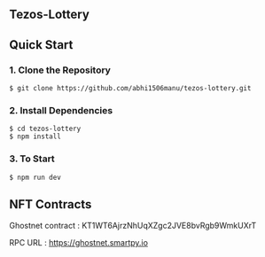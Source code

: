 ## Tezos-Lottery

## Quick Start

### 1. Clone the Repository

```
$ git clone https://github.com/abhi1506manu/tezos-lottery.git
```

### 2. Install Dependencies
```
$ cd tezos-lottery
$ npm install
```

### 3. To Start 

```
$ npm run dev
```

## NFT Contracts

Ghostnet contract : KT1WT6AjrzNhUqXZgc2JVE8bvRgb9WmkUXrT

RPC URL : https://ghostnet.smartpy.io

